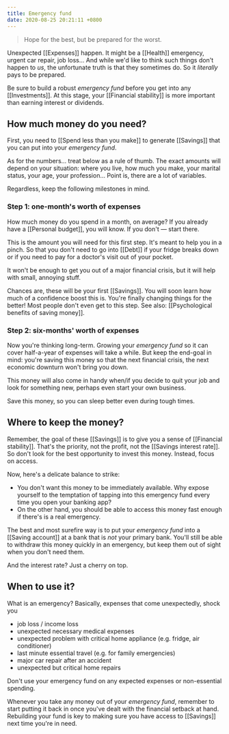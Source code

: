 ```yaml
---
title: Emergency fund
date: 2020-08-25 20:21:11 +0800
---
```


> Hope for the best, but be prepared for the worst.

Unexpected [[Expenses]] happen. It might be a [[Health]] emergency, urgent car repair, job loss... And while we'd like to think such things don't happen to *us*, the unfortunate truth is that they sometimes do. So it *literally* pays to be prepared.

Be sure to build a robust *emergency fund* before you get into any [[Investments]]. At this stage, your [[Financial stability]] is more important than earning interest or dividends. 

## How much money do you need?
First, you need to [[Spend less than you make]] to generate [[Savings]] that you can put into your *emergency fund*.

As for the numbers... treat below as a rule of thumb. The exact amounts will depend on your situation: where you live, how much you make, your marital status, your age, your profession... Point is, there are a lot of variables. 

Regardless, keep the following milestones in mind.

### Step 1: one-month's worth of expenses
How much money do you spend in a month, on average? If you already have a [[Personal budget]], you will know. If you don't — start there. 

This is the amount you will need for this first step. It's meant to help you in a pinch. So that you don't need to go into [[Debt]] if your fridge breaks down or if you need to pay for a doctor's visit out of your pocket. 

It won't be enough to get you out of a major financial crisis, but it will help with small, annoying stuff.

Chances are, these will be your first [[Savings]]. You will soon learn how much of a confidence boost this is. You're finally changing things for the better! Most people don't even get to this step. See also: [[Psychological benefits of saving money]].

### Step 2: six-months' worth of expenses
Now you're thinking long-term. Growing your *emergency fund* so it can cover half-a-year of expenses will take a while. But keep the end-goal in mind: you're saving this money so that the next financial crisis, the next economic downturn won't bring you down. 

This money will also come in handy when/if you decide to quit your job and look for something new, perhaps even start your own business. 

Save this money, so you can sleep better even during tough times.

## Where to keep the money?
Remember, the goal of these [[Savings]] is to give you a sense of [[Financial stability]]. That's the priority, not the profit, not the [[Savings interest rate]]. So don't look for the best opportunity to invest this money. Instead, focus on access.

Now, here's a delicate balance to strike:
- You don't want this money to be immediately available. Why expose yourself to the temptation of tapping into this emergency fund every time you open your banking app?
- On the other hand, you should be able to access this money fast enough if there's is a real emergency.

The best and most surefire way is to put your *emergency fund* into a [[Saving account]] at a bank that is *not* your primary bank. You'll still be able to withdraw this money quickly in an emergency, but keep them out of sight when you don't need them.

And the interest rate? Just a cherry on top.

## When to use it?
What is an emergency? Basically, expenses that come unexpectedly, shock you
- job loss / income loss
- unexpected necessary medical expenses
- unexpected problem with critical home appliance (e.g. fridge, air conditioner)
- last minute essential travel (e.g. for family emergencies)
- major car repair after an accident
- unexpected but critical home repairs

Don't use your emergency fund on any expected expenses or non-essential spending.

Whenever you take any money out of your *emergency fund*, remember to start putting it back in once you've dealt with the financial setback at hand. Rebuilding your fund is key to making sure you have access to [[Savings]] next time you're in need.